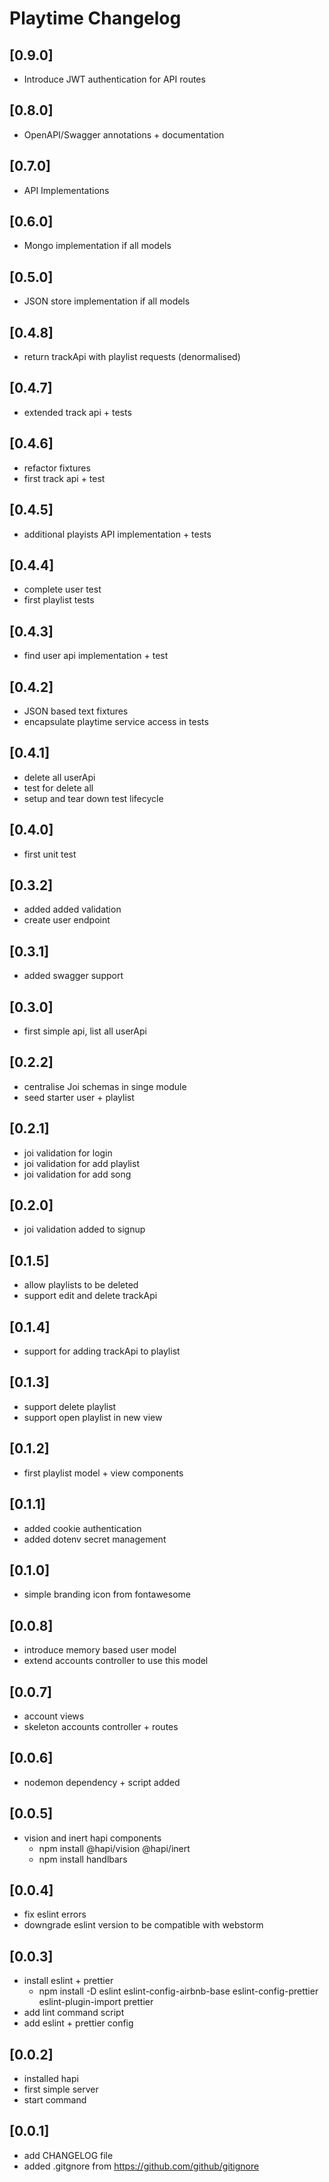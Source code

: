# Playtime Changelog

## [0.9.0]

- Introduce JWT authentication for API routes

## [0.8.0]

- OpenAPI/Swagger annotations + documentation

## [0.7.0]

- API Implementations

## [0.6.0]

- Mongo implementation if all models

## [0.5.0]

- JSON store implementation if all models

## [0.4.8]

- return trackApi with playlist requests (denormalised)

## [0.4.7]

- extended track api + tests

## [0.4.6]

- refactor fixtures
- first track api + test

## [0.4.5]

- additional playists API implementation + tests

## [0.4.4]

- complete user test
- first playlist tests

## [0.4.3]

- find user api implementation + test

## [0.4.2]

- JSON based text fixtures
- encapsulate playtime service access in tests

## [0.4.1]

- delete all userApi
- test for delete all
- setup and tear down test lifecycle

## [0.4.0]

- first unit test

## [0.3.2]

- added added validation
- create user endpoint

## [0.3.1]

- added swagger support

## [0.3.0]

- first simple api, list all userApi

## [0.2.2]

- centralise Joi schemas in singe module
- seed starter user + playlist

## [0.2.1]

- joi validation for login
- joi validation for add playlist
- joi validation for add song

## [0.2.0]

- joi validation added to signup

## [0.1.5]

- allow playlists to be deleted
- support edit and delete trackApi

## [0.1.4]

- support for adding trackApi to playlist

## [0.1.3]

- support delete playlist
- support open playlist in new view

## [0.1.2]

- first playlist model + view components

## [0.1.1]

- added cookie authentication
- added dotenv secret management

## [0.1.0]

- simple branding icon from fontawesome

## [0.0.8]

- introduce memory based user model
- extend accounts controller to use this model

## [0.0.7]

- account views
- skeleton accounts controller + routes

## [0.0.6]

- nodemon dependency + script added

## [0.0.5]

- vision and inert hapi components
  - npm install @hapi/vision @hapi/inert
  - npm install handlbars
  
## [0.0.4]

- fix eslint errors
- downgrade eslint version to be compatible with webstorm

## [0.0.3]

- install eslint + prettier
  - npm install -D eslint eslint-config-airbnb-base eslint-config-prettier eslint-plugin-import prettier
- add lint command script
- add eslint + prettier config

## [0.0.2]

- installed hapi
- first simple server
- start command

## [0.0.1]

- add CHANGELOG file
- added .gitgnore from <https://github.com/github/gitignore>
